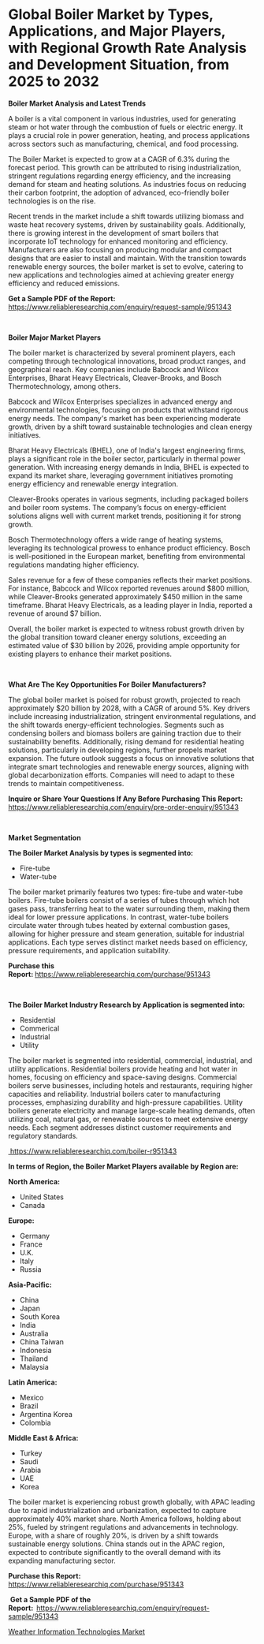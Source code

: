 <p><h1>Global Boiler Market by Types, Applications, and Major Players, with Regional Growth Rate Analysis and Development Situation, from 2025 to 2032</h1></p><p><strong>Boiler Market Analysis and Latest Trends</strong></p>
<p><p>A boiler is a vital component in various industries, used for generating steam or hot water through the combustion of fuels or electric energy. It plays a crucial role in power generation, heating, and process applications across sectors such as manufacturing, chemical, and food processing.</p><p>The Boiler Market is expected to grow at a CAGR of 6.3% during the forecast period. This growth can be attributed to rising industrialization, stringent regulations regarding energy efficiency, and the increasing demand for steam and heating solutions. As industries focus on reducing their carbon footprint, the adoption of advanced, eco-friendly boiler technologies is on the rise.</p><p>Recent trends in the market include a shift towards utilizing biomass and waste heat recovery systems, driven by sustainability goals. Additionally, there is growing interest in the development of smart boilers that incorporate IoT technology for enhanced monitoring and efficiency. Manufacturers are also focusing on producing modular and compact designs that are easier to install and maintain. With the transition towards renewable energy sources, the boiler market is set to evolve, catering to new applications and technologies aimed at achieving greater energy efficiency and reduced emissions.</p></p>
<p><strong>Get a Sample PDF of the Report:&nbsp;</strong> <a href="https://www.reliableresearchiq.com/enquiry/request-sample/951343?utm_campaign=3106&utm_medium=2&utm_source=Github&utm_content=ia&utm_term=06032025&utm_id=boiler">https://www.reliableresearchiq.com/enquiry/request-sample/951343</a></p>
<p>&nbsp;</p>
<p><strong>Boiler Major Market Players</strong></p>
<p><p>The boiler market is characterized by several prominent players, each competing through technological innovations, broad product ranges, and geographical reach. Key companies include Babcock and Wilcox Enterprises, Bharat Heavy Electricals, Cleaver-Brooks, and Bosch Thermotechnology, among others.</p><p>Babcock and Wilcox Enterprises specializes in advanced energy and environmental technologies, focusing on products that withstand rigorous energy needs. The company's market has been experiencing moderate growth, driven by a shift toward sustainable technologies and clean energy initiatives. </p><p>Bharat Heavy Electricals (BHEL), one of India's largest engineering firms, plays a significant role in the boiler sector, particularly in thermal power generation. With increasing energy demands in India, BHEL is expected to expand its market share, leveraging government initiatives promoting energy efficiency and renewable energy integration.</p><p>Cleaver-Brooks operates in various segments, including packaged boilers and boiler room systems. The company’s focus on energy-efficient solutions aligns well with current market trends, positioning it for strong growth. </p><p>Bosch Thermotechnology offers a wide range of heating systems, leveraging its technological prowess to enhance product efficiency. Bosch is well-positioned in the European market, benefiting from environmental regulations mandating higher efficiency.</p><p>Sales revenue for a few of these companies reflects their market positions. For instance, Babcock and Wilcox reported revenues around $800 million, while Cleaver-Brooks generated approximately $450 million in the same timeframe. Bharat Heavy Electricals, as a leading player in India, reported a revenue of around $7 billion.</p><p>Overall, the boiler market is expected to witness robust growth driven by the global transition toward cleaner energy solutions, exceeding an estimated value of $30 billion by 2026, providing ample opportunity for existing players to enhance their market positions.</p></p>
<p>&nbsp;</p>
<p><strong>What Are The Key Opportunities For Boiler Manufacturers?</strong></p>
<p><p>The global boiler market is poised for robust growth, projected to reach approximately $20 billion by 2028, with a CAGR of around 5%. Key drivers include increasing industrialization, stringent environmental regulations, and the shift towards energy-efficient technologies. Segments such as condensing boilers and biomass boilers are gaining traction due to their sustainability benefits. Additionally, rising demand for residential heating solutions, particularly in developing regions, further propels market expansion. The future outlook suggests a focus on innovative solutions that integrate smart technologies and renewable energy sources, aligning with global decarbonization efforts. Companies will need to adapt to these trends to maintain competitiveness.</p></p>
<p><strong>Inquire or Share Your Questions If Any Before Purchasing This Report:</strong> <a href="https://www.reliableresearchiq.com/enquiry/pre-order-enquiry/951343?utm_campaign=3106&utm_medium=2&utm_source=Github&utm_content=ia&utm_term=06032025&utm_id=boiler">https://www.reliableresearchiq.com/enquiry/pre-order-enquiry/951343</a></p>
<p>&nbsp;</p>
<p><strong>Market Segmentation</strong></p>
<p><strong>The Boiler Market Analysis by types is segmented into:</strong></p>
<p><ul><li>Fire-tube</li><li>Water-tube</li></ul></p>
<p><p>The boiler market primarily features two types: fire-tube and water-tube boilers. Fire-tube boilers consist of a series of tubes through which hot gases pass, transferring heat to the water surrounding them, making them ideal for lower pressure applications. In contrast, water-tube boilers circulate water through tubes heated by external combustion gases, allowing for higher pressure and steam generation, suitable for industrial applications. Each type serves distinct market needs based on efficiency, pressure requirements, and application suitability.</p></p>
<p><strong>Purchase this Report:&nbsp;</strong><a href="https://www.reliableresearchiq.com/purchase/951343?utm_campaign=3106&utm_medium=2&utm_source=Github&utm_content=ia&utm_term=06032025&utm_id=boiler">https://www.reliableresearchiq.com/purchase/951343</a></p>
<p>&nbsp;</p>
<p><strong>The Boiler Market Industry Research by Application is segmented into:</strong></p>
<p><ul><li>Residential</li><li>Commerical</li><li>Industrial</li><li>Utility</li></ul></p>
<p><p>The boiler market is segmented into residential, commercial, industrial, and utility applications. Residential boilers provide heating and hot water in homes, focusing on efficiency and space-saving designs. Commercial boilers serve businesses, including hotels and restaurants, requiring higher capacities and reliability. Industrial boilers cater to manufacturing processes, emphasizing durability and high-pressure capabilities. Utility boilers generate electricity and manage large-scale heating demands, often utilizing coal, natural gas, or renewable sources to meet extensive energy needs. Each segment addresses distinct customer requirements and regulatory standards.</p></p>
<p><a href="https://www.reliableresearchiq.com/boiler-r951343?utm_campaign=3106&utm_medium=2&utm_source=Github&utm_content=ia&utm_term=06032025&utm_id=boiler">&nbsp;https://www.reliableresearchiq.com/boiler-r951343</a></p>
<p><strong>In terms of Region, the Boiler Market Players available by Region are:</strong></p>
<p>
    <p> <strong> North America: </strong>
        <ul>
            <li>United States</li>
            <li>Canada</li>
        </ul>
        </p> 
    <p> <strong> Europe: </strong>
        <ul>
            <li>Germany</li>
            <li>France</li>
            <li>U.K.</li>
            <li>Italy</li>
            <li>Russia</li>
        </ul>
        </p> 
    <p> <strong> Asia-Pacific: </strong>
        <ul>
            <li>China</li>
            <li>Japan</li>
            <li>South Korea</li>
            <li>India</li>
            <li>Australia</li>
            <li>China Taiwan</li>
            <li>Indonesia</li>
            <li>Thailand</li>
            <li>Malaysia</li>
        </ul>
        </p> 
    <p> <strong> Latin America: </strong>
        <ul>
            <li>Mexico</li>
            <li>Brazil</li>
            <li>Argentina Korea</li>
            <li>Colombia</li>
        </ul>
        </p> 
    <p> <strong> Middle East & Africa: </strong>
        <ul>
            <li>Turkey</li>
            <li>Saudi</li>
            <li>Arabia</li>
            <li>UAE</li>
            <li>Korea</li>
        </ul>
    </p>
    </p>
<p><p>The boiler market is experiencing robust growth globally, with APAC leading due to rapid industrialization and urbanization, expected to capture approximately 40% market share. North America follows, holding about 25%, fueled by stringent regulations and advancements in technology. Europe, with a share of roughly 20%, is driven by a shift towards sustainable energy solutions. China stands out in the APAC region, expected to contribute significantly to the overall demand with its expanding manufacturing sector.</p></p>
<p><strong>Purchase this Report: </strong><a href="https://www.reliableresearchiq.com/purchase/951343?utm_campaign=3106&utm_medium=2&utm_source=Github&utm_content=ia&utm_term=06032025&utm_id=boiler">https://www.reliableresearchiq.com/purchase/951343</a></p>
<p>&nbsp;<strong>Get a Sample PDF of the Report:&nbsp;&nbsp;</strong><a href="https://www.reliableresearchiq.com/enquiry/request-sample/951343?utm_campaign=3106&utm_medium=2&utm_source=Github&utm_content=ia&utm_term=06032025&utm_id=boiler">https://www.reliableresearchiq.com/enquiry/request-sample/951343</a></p>
<p><strong></strong></p>
<p><p><a href="https://github.com/zurubting/Market-Research-Report-List-1/blob/main/weather-information-technologies-market.md?utm_campaign=3106&utm_medium=2&utm_source=Github&utm_content=ia&utm_term=06032025&utm_id=boiler">Weather Information Technologies Market</a></p></p>